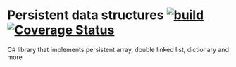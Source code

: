 # Persistent data structures [![build](https://github.com/6gales/persistent-data-structure/actions/workflows/dotnet.yml/badge.svg?branch=main)](https://github.com/6gales/persistent-data-structure/actions/workflows/dotnet.yml) [![Coverage Status](https://coveralls.io/repos/github/6gales/persistent-data-structure/badge.svg?branch=ci-cd-dev)](https://coveralls.io/github/6gales/persistent-data-structure?branch=ci-cd-dev)
C# library that implements persistent array, double linked list, dictionary and more
